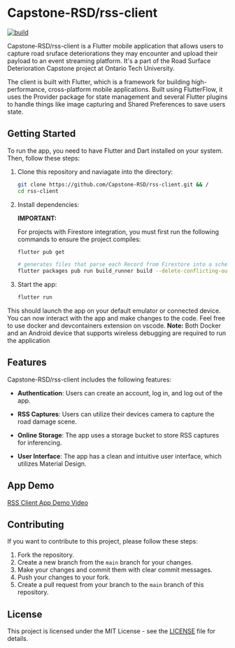 # Capstone-RSD/rss-client

[![build](https://github.com/Capstone-RSD/rss-client/actions/workflows/build.yml/badge.svg?event=push)](https://github.com/Capstone-RSD/rss-client/actions/workflows/build.yml)

Capstone-RSD/rss-client is a Flutter mobile application that allows users to capture road sruface deteriorations they may encounter and upload their payload to an event streaming platform. It's a part of the Road Surface Deterioration Capstone project at Ontario Tech University.

The client is built with Flutter, which is a framework for building high-performance, cross-platform mobile applications. Built using FlutterFlow, it uses  the Provider package for state management and several Flutter plugins to handle things like image capturing and Shared Preferences to save users state.

## Getting Started

To run the app, you need to have Flutter and Dart installed on your system. Then, follow these steps:

1. Clone this repository and naviagate into the directory:
   ```sh
   git clone https://github.com/Capstone-RSD/rss-client.git && /
   cd rss-client
   ```
2. Install dependencies:

    **IMPORTANT:**

    For projects with Firestore integration, you must first run the following commands to ensure the project compiles:
    ```sh
    flutter pub get

    # generates files that parse each Record from Firestore into a schema object.
    flutter packages pub run build_runner build --delete-conflicting-outputs
    ```
3. Start the app:
    ```sh
    flutter run
    ```

This should launch the app on your default emulator or connected device. You can now interact with the app and make changes to the code. Feel free to use docker and devcontainers extension on vscode. **Note:** Both Docker and an Android device that supports wireless debugging are required to run the application

## Features

Capstone-RSD/rss-client includes the following features:

- **Authentication**: Users can create an account, log in, and log out of the app.

- **RSS Captures**: Users can utilize their devices camera to capture the road damage scene.

- **Online Storage**: The app uses a storage bucket to store RSS captures for inferencing.

- **User Interface**: The app has a clean and intuitive user interface, which utilizes Material Design.

## App Demo

[RSS Client App Demo Video](https://ontariotechu-my.sharepoint.com/:v:/g/personal/tiwaloluwa_ojo_ontariotechu_net/ER_Yb_IdaYxNqeG7sPDk5UwBgUcMqFsNRkLWqS2YYVKKaA?e=PwKmq0)

## Contributing

If you want to contribute to this project, please follow these steps:

1. Fork the repository.
2. Create a new branch from the `main` branch for your changes.
3. Make your changes and commit them with clear commit messages.
4. Push your changes to your fork.
5. Create a pull request from your branch to the `main` branch of this repository.

## License

This project is licensed under the MIT License - see the [LICENSE](LICENSE) file for details.
